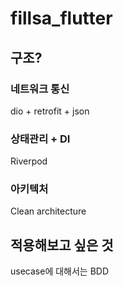 # fillsa_flutter

## 구조?
### 네트워크 통신
dio + retrofit + json 

### 상태관리 + DI
Riverpod

### 아키텍처
Clean architecture


## 적용해보고 싶은 것
usecase에 대해서는 BDD
